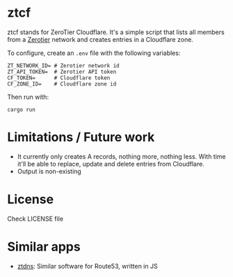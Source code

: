 # ztcf

ztcf stands for ZeroTier Cloudflare. It's a simple script that lists all members from a 
[Zerotier](https://www.zerotier.com/) network and creates entries in a Cloudflare zone.

To configure, create an `.env` file with the following variables:

```
ZT_NETWORK_ID= # Zerotier network id
ZT_API_TOKEN=  # Zerotier API token
CF_TOKEN=      # Cloudflare token
CF_ZONE_ID=    # Cloudflare zone id
```

Then run with: 

```
cargo run
```

# Limitations / Future work

 * It currently only creates A records, nothing more, nothing less. With time it'll be able to 
   replace, update and delete entries from Cloudflare.
 * Output is non-existing  

# License

Check LICENSE file

# Similar apps

* [ztdns](https://github.com/d4v3y0rk/ztdns): Similar software for Route53, written in JS